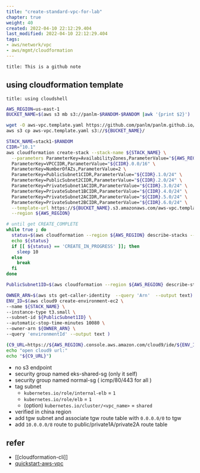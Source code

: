 ```yaml
---
title: "create-standard-vpc-for-lab"
chapter: true
weight: 40
created: 2022-04-10 22:12:29.404
last_modified: 2022-04-10 22:12:29.404
tags: 
- aws/network/vpc 
- aws/mgmt/cloudformation
---
```


```ad-attention
title: This is a github note

```

## using cloudformation template 

```ad-note
title: using cloudshell

```

```sh
AWS_REGION=us-east-1
BUCKET_NAME=$(aws s3 mb s3://panlm-$RANDOM-$RANDOM |awk '{print $2}')

wget -O aws-vpc.template.yaml https://github.com/panlm/panlm.github.io/raw/main/content/110-eks-cluster/aws-vpc.template.yaml
aws s3 cp aws-vpc.template.yaml s3://${BUCKET_NAME}/

STACK_NAME=stack1-$RANDOM
CIDR="10.1"
aws cloudformation create-stack --stack-name ${STACK_NAME} \
  --parameters ParameterKey=AvailabilityZones,ParameterValue="${AWS_REGION}a\,${AWS_REGION}b" \
  ParameterKey=VPCCIDR,ParameterValue="${CIDR}.0.0/16" \
  ParameterKey=NumberOfAZs,ParameterValue=2 \
  ParameterKey=PublicSubnet1CIDR,ParameterValue="${CIDR}.1.0/24" \
  ParameterKey=PublicSubnet2CIDR,ParameterValue="${CIDR}.2.0/24" \
  ParameterKey=PrivateSubnet1ACIDR,ParameterValue="${CIDR}.3.0/24" \
  ParameterKey=PrivateSubnet1BCIDR,ParameterValue="${CIDR}.4.0/24" \
  ParameterKey=PrivateSubnet2ACIDR,ParameterValue="${CIDR}.5.0/24" \
  ParameterKey=PrivateSubnet2BCIDR,ParameterValue="${CIDR}.6.0/24" \
  --template-url https://${BUCKET_NAME}.s3.amazonaws.com/aws-vpc.template.yaml \
  --region ${AWS_REGION}

# until get CREATE_COMPLETE
while true ; do
  status=$(aws cloudformation --region ${AWS_REGION} describe-stacks --stack-name ${STACK_NAME} --query 'Stacks[0].StackStatus' --output text)
  echo ${status}
  if [[ ${status} == 'CREATE_IN_PROGRESS' ]]; then
    sleep 10
  else
    break
  fi
done

PublicSubnet1ID=$(aws cloudformation --region ${AWS_REGION} describe-stacks --stack-name ${STACK_NAME} --query 'Stacks[0].Outputs[?OutputKey==`PublicSubnet1ID`].OutputValue' --output text)

OWNER_ARN=$(aws sts get-caller-identity  --query 'Arn'  --output text)
ENV_ID=$(aws cloud9 create-environment-ec2 \
--name ${STACK_NAME} \
--instance-type t3.small \
--subnet-id ${PublicSubnet1ID} \
--automatic-stop-time-minutes 10080 \
--owner-arn ${OWNER_ARN} \
--query 'environmentId' --output text )

(C9_URL=https://${AWS_REGION}.console.aws.amazon.com/cloud9/ide/${ENV_ID}
echo "open cloud9 url:"
echo "${C9_URL}")

```

- no s3 endpoint
- security group named eks-shared-sg (only it self)
- security group named normal-sg ( icmp/80/443 for all )
- tag subnet 
    - `kubernetes.io/role/internal-elb` = `1`
    - `kubernetes.io/role/elb` = `1`
    - (option) `kubernetes.io/cluster/<vpc_name>` = `shared`
- verified in china region
- add tgw subnet and associate tgw route table with `0.0.0.0/0` to tgw
- add `10.0.0.0/8` route to public/private1A/private2A route table

## refer
- [[cloudformation-cli]]
- [quickstart-aws-vpc](https://aws-quickstart.github.io/quickstart-aws-vpc/)


